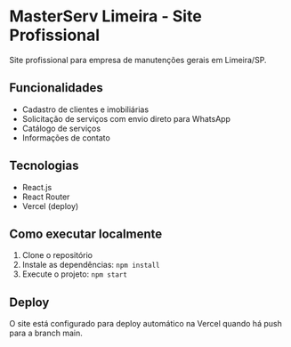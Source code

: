 # MasterServ Limeira - Site Profissional

Site profissional para empresa de manutenções gerais em Limeira/SP.

## Funcionalidades

- Cadastro de clientes e imobiliárias
- Solicitação de serviços com envio direto para WhatsApp
- Catálogo de serviços
- Informações de contato

## Tecnologias

- React.js
- React Router
- Vercel (deploy)

## Como executar localmente

1. Clone o repositório
2. Instale as dependências: `npm install`
3. Execute o projeto: `npm start`

## Deploy

O site está configurado para deploy automático na Vercel quando há push para a branch main.